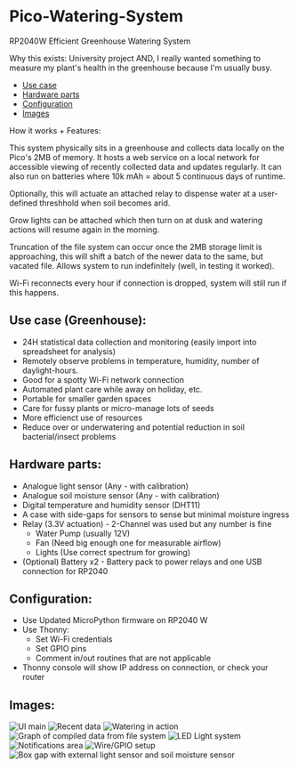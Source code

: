 # Pico-Watering-System
RP2040W Efficient Greenhouse Watering System

Why this exists:
University project AND, I really wanted something to measure my plant's health in the greenhouse because I'm usually busy.

- [Use case](#-use-case-(greenhouse))
- [Hardware parts](#-hardware-parts)
- [Configuration](#-configuration)
- [Images](#-images)


How it works + Features:

This system physically sits in a greenhouse and collects data locally on the Pico's 2MB of memory. It hosts a web service on a local network for accessible viewing of recently collected data and updates regularly. It can also run on batteries where 10k mAh = about 5 continuous days of runtime.

Optionally, this will actuate an attached relay to dispense water at a user-defined threshhold when soil becomes arid.

Grow lights can be attached which then turn on at dusk and watering actions will resume again in the morning.

Truncation of the file system can occur once the 2MB storage limit is approaching, this will shift a batch of the newer data to the same, but vacated file. Allows system to run indefinitely (well, in testing it worked).

Wi-Fi reconnects every hour if connection is dropped, system will still run if this happens.

## Use case (Greenhouse):
- 24H statistical data collection and monitoring (easily import into spreadsheet for analysis)
- Remotely observe problems in temperature, humidity, number of daylight-hours.
- Good for a spotty Wi-Fi network connection
- Automated plant care while away on holiday, etc.
- Portable for smaller garden spaces
- Care for fussy plants or micro-manage lots of seeds
- More efficienct use of resources
- Reduce over or underwatering and potential reduction in soil bacterial/insect problems


## Hardware parts:
- Analogue light sensor (Any - with calibration)
- Analogue soil moisture sensor (Any - with calibration)
- Digital temperature and humidity sensor (DHT11)
- A case with side-gaps for sensors to sense but minimal moisture ingress
- Relay (3.3V actuation) - 2-Channel was used but any number is fine
    -    Water Pump (usually 12V)
    -    Fan (Need big enough one for measurable airflow)
    -    Lights (Use correct spectrum for growing)
- (Optional) Battery x2 - Battery pack to power relays and one USB connection for RP2040

## Configuration:
- Use Updated MicroPython firmware on RP2040 W
- Use Thonny:
    - Set Wi-Fi credentials
    - Set GPIO pins
    - Comment in/out routines that are not applicable
- Thonny console will show IP address on connection, or check your router


## Images:
![UI main](https://github.com/danieljudd/Pico-Watering-System/blob/main/Images/1.jpg)
![Recent data](https://github.com/danieljudd/Pico-Watering-System/blob/main/Images/2.jpg)
![Watering in action](https://github.com/danieljudd/Pico-Watering-System/blob/main/Images/3.jpg)
![Graph of compiled data from file system](https://github.com/danieljudd/Pico-Watering-System/blob/main/Images/4.jpg)
![LED Light system](https://github.com/danieljudd/Pico-Watering-System/blob/main/Images/5.jpg)
![Notifications area](https://github.com/danieljudd/Pico-Watering-System/blob/main/Images/6.jpg)
![Wire/GPIO setup](https://github.com/danieljudd/Pico-Watering-System/blob/main/Images/7.jpg)
![Box gap with external light sensor and soil moisture sensor](https://github.com/danieljudd/Pico-Watering-System/blob/main/Images/8.jpg)
